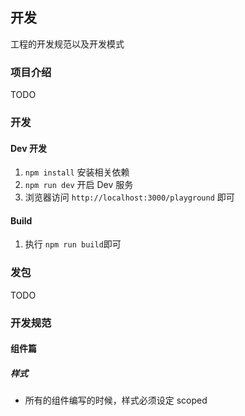 ## 开发
工程的开发规范以及开发模式

### 项目介绍
TODO

### 开发
#### Dev 开发
1. `npm install` 安装相关依赖
2. `npm run dev` 开启 Dev 服务
3. 浏览器访问 `http://localhost:3000/playground` 即可

#### Build
1. 执行 `npm run build`即可

### 发包
TODO

### 开发规范

#### 组件篇
##### 样式
- 所有的组件编写的时候，样式必须设定 scoped
